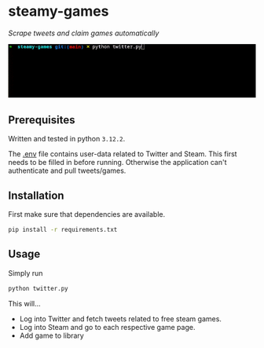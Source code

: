 # steamy-games

_Scrape tweets and claim games automatically_

![preview](images/preview.gif)

## Prerequisites
Written and tested in python `3.12.2`.  

The [.env](https://github.com/pommee/steamy-games/blob/main/.env) file contains user-data related to Twitter and Steam. This first needs to be filled in before running. Otherwise the application can't authenticate and pull tweets/games.

## Installation
First make sure that dependencies are available.
```bash
pip install -r requirements.txt
```

## Usage
Simply run
```bash
python twitter.py
```
This will...  
* Log into Twitter and fetch tweets related to free steam games.
* Log into Steam and go to each respective game page.
* Add game to library